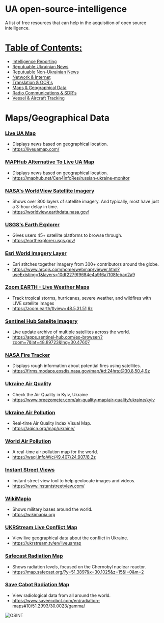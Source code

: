 # UA open-source-intelligence
A list of free resources that can help in the acquisition of open source intelligence.

# [Table of Contents:](/README.md)
* [Intelligence Reporting](/README.md)
* [Reputuable Ukrainian News](/reputable-ukrainian-news.md)
* [Reputuable Non-Ukrainian News](/reputable-non-ukrainian-news.md)
* [Network & Internet](/network-internet.md)
* [Translation & OCR's](/translation-ocr.md)
* [Maps & Geographical Data](/maps-geographical-data.md)
* [Radio Communications & SDR's](/radio-communications.md)
* [Vessel & Aircraft Tracking](/vessel-aircraft-tracking.md)

# Maps/Geographical Data
### [Live UA Map](https://liveuamap.com/)
* Displays news based on geographical location.
* https://liveuamap.com/

### [MAPHub Alternative To Live UA Map](https://maphub.net/Cen4infoRes/russian-ukraine-monitor)
* Displays news based on geographical location.
* https://maphub.net/Cen4infoRes/russian-ukraine-monitor

### [NASA's WorldView Satellite Imagery](https://worldview.earthdata.nasa.gov/)
* Shows over 800 layers of satellite imagery. And typically, most have just a 3-hour delay in time.
* https://worldview.earthdata.nasa.gov/

### [USGS's Earth Explorer](https://earthexplorer.usgs.gov/)
* Gives users 45+ satellite platforms to browse through.
* https://earthexplorer.usgs.gov/

### [Esri World Imagery Layer](https://www.arcgis.com/home/webmap/viewer.html?useExisting=1&layers=10df2279f9684e4a9f6a7f08febac2a9)
* Esri stitches together imagery from 300+ contributors around the globe.
* https://www.arcgis.com/home/webmap/viewer.html?useExisting=1&layers=10df2279f9684e4a9f6a7f08febac2a9

### [Zoom EARTH - Live Weather Maps](https://zoom.earth/#view=48.5,31.51,6z)
* Track tropical storms, hurricanes, severe weather, and wildfires with LIVE satellite images
* https://zoom.earth/#view=48.5,31.51,6z

### [Sentinel Hub Satelite Imagery](https://apps.sentinel-hub.com/eo-browser/?zoom=7&lat=48.89723&lng=30.47607)
* Live update archive of multiple satellites across the world.
* https://apps.sentinel-hub.com/eo-browser/?zoom=7&lat=48.89723&lng=30.47607

### [NASA Fire Tracker](https://firms.modaps.eosdis.nasa.gov/map/#d:24hrs;@30.8,50.4,9z)
* Displays rough information about potential fires using satellites.
* https://firms.modaps.eosdis.nasa.gov/map/#d:24hrs;@30.8,50.4,9z

### [Ukraine Air Quality](https://www.breezometer.com/air-quality-map/air-quality/ukraine/kyiv)
* Check the Air Quality in Kyiv, Ukraine
* https://www.breezometer.com/air-quality-map/air-quality/ukraine/kyiv

### [Ukraine Air Pollution](https://aqicn.org/map/ukraine/)
* Real-time Air Quality Index Visual Map.
* https://aqicn.org/map/ukraine/

### [World Air Pollution](https://waqi.info/#/c/49.407/24.907/8.2z)
* A real-time air pollution map for the world.
* https://waqi.info/#/c/49.407/24.907/8.2z

### [Instant Street Views](https://www.instantstreetview.com/@50.450139,30.524395,129.53h,13.73p,0.83z,JjY0gzkm9eQ2F1zDu__eDQ)
* Instant street view tool to help geolocate images and videos.
* https://www.instantstreetview.com/

### [WikiMapia](https://wikimapia.org)
* Shows military bases around the world.
* https://wikimapia.org

### [UKRStream Live Conflict Map](https://ukrstream.tv/en/liveuamap)
* View live geographical data about the conflict in Ukraine.
* https://ukrstream.tv/en/liveuamap

### [Safecast Radiation Map](https://map.safecast.org/?y=51.3897&x=30.1025&z=15&l=0&m=2)
* Shows radiation levels, focused on the Chernobyl nuclear reactor.
* https://map.safecast.org/?y=51.3897&x=30.1025&z=15&l=0&m=2

### [Save Cabot Radiation Map](https://www.saveecobot.com/en/radiation-maps#10/51.2993/30.0023/gamma/)
* View radiological data from all around the world.
* https://www.saveecobot.com/en/radiation-maps#10/51.2993/30.0023/gamma/

![OSINT](https://raw.githubusercontent.com/jaybitdesign/open-source-intelligence/main/osint.png)
